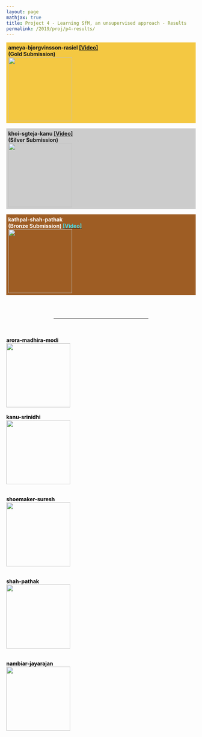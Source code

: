 ```yaml
---
layout: page
mathjax: true
title: Project 4 - Learning SfM, an unsupervised approach - Results
permalink: /2019/proj/p4-results/
---
```


<!-- Gold --> <!-- Jack -->
<p style="background-color:#f4c842; padding:5px">
<b>ameya-bjorgvinsson-rasiel<b> <a href="https://www.youtube.com/watch?v=2iZJhhnx_vA">[Video]</a> </b><br>
<b>(Gold Submission)<br>
</b><a href="/assets/2019/p4/results/pdf/ameyap_p4.pdf"> 
<img src="/assets/2019/p4/results/jpg/ameyap_p4.jpg" height="170"></a>

<!-- Silver --> <!-- Khoi -->
<p style="background-color:#ccc; padding:5px">
<b>khoi-sgteja-kanu</b> <a href="https://www.youtube.com/watch?v=gaZnmD8aItQ">[Video]</a><br>
<b>(Silver Submission)<br>
</b><a href="/assets/2019/p4/results/pdf/khoi_sgteja_jdkanu_p4.pdf"> 
<img src="/assets/2019/p4/results/jpg/khoi_sgteja_jdkanu_p4.jpg" height="170"></a>

</p>

<!-- Bronze --> <!-- Mayank -->
<p style="background-color:#9e5d24; padding:5px">
<b><font color="white">kathpal-shah-pathak<br>(Bronze Submission) <a href="https://www.youtube.com/watch?v=KLGo489jyY4"><font color="#41e2f4">[Video]</font></a><br>
<a href="/assets/2019/p4/results/pdf/dshah003_p4.pdf"> 
<img src="/assets/2019/p4/results/jpg/dshah003_p4.jpg" height="170"></a>
<p></p>

<br><br>

<!-- Other Submissions -->


<center>
<hr width="50%">
</center>
<br><br>


<font color="black">
<b>arora-madhira-modi</b><br>
<a href="/assets/2019/p4/results/pdf/pratique_p4.pdf"> 
<img src="/assets/2019/p4/results/jpg/pratique_p4.jpg" height="170"></a>
<br><br>


<font color="black">
<b><b>kanu-srinidhi</b><br>
</b><a href="/assets/2019/p4/results/pdf/ssreenat_p4.pdf"> 
<img src="/assets/2019/p4/results/jpg/ssreenat_p4.jpg" height="170"></a>
<br><br>

<b>shoemaker-suresh<br>
</b><a href="/assets/2019/p4/results/pdf/joshoe_p4.pdf"> 
<img src="/assets/2019/p4/results/jpg/joshoe_p4.jpg" height="170"></a>
<br><br>

<b>shah-pathak<br>
</b><a href="/assets/2019/p4/results/pdf/dshah003_p4.pdf"> 
<img src="/assets/2019/p4/results/jpg/dshah003_p4.jpg" height="170"></a>
<br><br>

<b>nambiar-jayarajan<br>
</b><a href="/assets/2019/p4/results/pdf/rohith23_p4.pdf"> 
<img src="/assets/2019/p4/results/jpg/rohith23_p4.jpg" height="170"></a>
<br><br>

